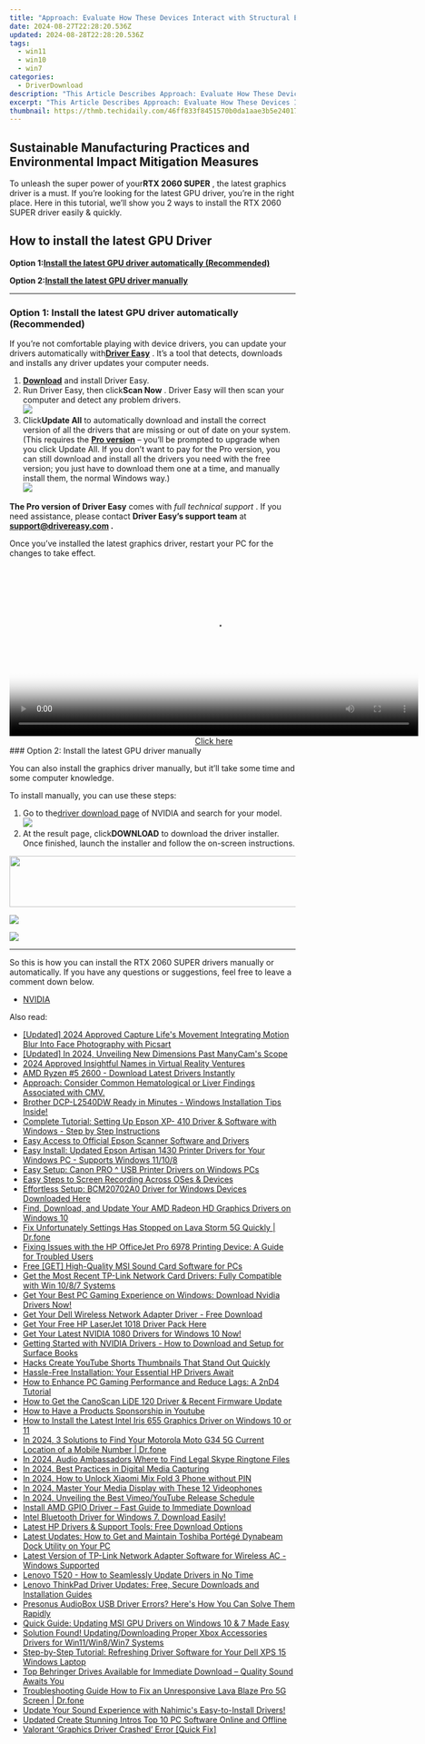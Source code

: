 ```yaml
---
title: "Approach: Evaluate How These Devices Interact with Structural Elements During an Earthquake."
date: 2024-08-27T22:28:20.536Z
updated: 2024-08-28T22:28:20.536Z
tags:
  - win11
  - win10
  - win7
categories:
  - DriverDownload
description: "This Article Describes Approach: Evaluate How These Devices Interact with Structural Elements During an Earthquake."
excerpt: "This Article Describes Approach: Evaluate How These Devices Interact with Structural Elements During an Earthquake."
thumbnail: https://thmb.techidaily.com/46ff833f8451570b0da1aae3b5e240178f5309a157b985bbd215b7fa3c985379.jpg
---
```


## Sustainable Manufacturing Practices and Environmental Impact Mitigation Measures

To unleash the super power of your**RTX 2060 SUPER** , the latest graphics driver is a must. If you’re looking for the latest GPU driver, you’re in the right place. Here in this tutorial, we’ll show you 2 ways to install the RTX 2060 SUPER driver easily & quickly.

## How to install the latest GPU Driver

 **Option 1:[Install the latest GPU driver automatically (Recommended)](https://www.drivereasy.com/knowledge/rtx-2060-super-drivers-download-update-for-windows-10/#option1)**

 **Option 2:[Install the latest GPU driver manually](https://tools.techidaily.com/drivereasy/download/)**

---

### Option 1: Install the latest GPU driver automatically (Recommended)

 If you’re not comfortable playing with device drivers, you can update your drivers automatically with[**Driver Easy**](https://tools.techidaily.com/drivereasy/download/) . It’s a tool that detects, downloads and installs any driver updates your computer needs.

1. **[Download](https://tools.techidaily.com/drivereasy/download/)**  and install Driver Easy.
2. Run Driver Easy, then click**Scan Now** . Driver Easy will then scan your computer and detect any problem drivers.  
![](https://images.drivereasy.com/wp-content/uploads/2020/11/Scan-now-1.jpg)
3. Click**Update All** to automatically download and install the correct version of all the drivers that are missing or out of date on your system.  
 (This requires the **[Pro version](https://tools.techidaily.com/drivereasy/download/)**  – you’ll be prompted to upgrade when you click Update All. If you don’t want to pay for the Pro version, you can still download and install all the drivers you need with the free version; you just have to download them one at a time, and manually install them, the normal Windows way.)  
![](https://images.drivereasy.com/wp-content/uploads/2021/04/de-2060-super-update.jpg)

**The Pro version of Driver Easy** comes with _full technical support_ . If you need assistance, please contact **Driver Easy’s support team** at **[support@drivereasy.com](https://tools.techidaily.com/drivereasy/download/) .**

 Once you’ve installed the latest graphics driver, restart your PC for the changes to take effect.

<!-- affiliate ads begin -->
<span id="1993650">
					<video width="720" height="300" style="cursor:pointer"
           poster="//a.impactradius-go.com/display-clicktoplayimage/1993650.jpeg"
           onclick="if(!this.playClicked){this.play();this.setAttribute('controls',true);this.playClicked=true;}">
	   <source src="//a.impactradius-go.com/display-ad/22993-1993650">
	   <img src="//a.impactradius-go.com/display-clicktoplayimage/1993650.jpeg" style="border: none; height: 100%; width: 100%; object-fit: contain">
	</video>
	<div style="width:720px;text-align:center"><a href="javascript:window.open(decodeURIComponent('https%3A%2F%2Fhomestyler.sjv.io%2Fc%2F5597632%2F1993650%2F22993'), '_blank');void(0);">Click here</a></div>
</span>
<img height="0" width="0" src="https://imp.pxf.io/i/5597632/1993650/22993" style="position:absolute;visibility:hidden;" border="0" />
<!-- affiliate ads end -->
### Option 2: Install the latest GPU driver manually

 You can also install the graphics driver manually, but it’ll take some time and some computer knowledge.

To install manually, you can use these steps:

1. Go to the[driver download page](https://tools.techidaily.com/drivereasy/download/) of NVIDIA and search for your model.  
![](https://images.drivereasy.com/wp-content/uploads/2021/04/2060-super-manually-1.jpg)
2. At the result page, click**DOWNLOAD** to download the driver installer. Once finished, launch the installer and follow the on-screen instructions.  
<!-- affiliate ads begin -->
<a href="https://united.elfm.net/c/5597632/517826/4704" target="_top" id="517826"><img src="//a.impactradius-go.com/display-ad/4704-517826" border="0" alt="" width="728" height="90"/></a><img height="0" width="0" src="https://united.elfm.net/i/5597632/517826/4704" style="position:absolute;visibility:hidden;" border="0" />
<!-- affiliate ads end -->
![](https://images.drivereasy.com/wp-content/uploads/2021/04/2060-super-manually-2.jpg)

<!-- affiliate ads begin -->
<a href="https://secure.2checkout.com/order/checkout.php?PRODS=3851691&QTY=1&AFFILIATE=108875&CART=1"><img src="http://www.aiseesoft.com/avangate/30p/banner.jpg" border="0"></a>
<!-- affiliate ads end -->
---

 So this is how you can install the RTX 2060 SUPER drivers manually or automatically. If you have any questions or suggestions, feel free to leave a comment down below.

* [NVIDIA](https://tools.techidaily.com/drivereasy/download/)

<ins class="adsbygoogle"
     style="display:block"
     data-ad-format="autorelaxed"
     data-ad-client="ca-pub-7571918770474297"
     data-ad-slot="1223367746"></ins>



<ins class="adsbygoogle"
     style="display:block"
     data-ad-client="ca-pub-7571918770474297"
     data-ad-slot="8358498916"
     data-ad-format="auto"
     data-full-width-responsive="true"></ins>

<span class="atpl-alsoreadstyle">Also read:</span>
<div><ul>
<li><a href="https://vp-tips.techidaily.com/updated-2024-approved-capture-lifes-movement-integrating-motion-blur-into-face-photography-with-picsart/"><u>[Updated] 2024 Approved  Capture Life's Movement  Integrating Motion Blur Into Face Photography with Picsart</u></a></li>
<li><a href="https://screen-activity-recording.techidaily.com/updated-in-2024-unveiling-new-dimensions-past-manycams-scope/"><u>[Updated] In 2024, Unveiling New Dimensions Past ManyCam's Scope</u></a></li>
<li><a href="https://fox-links.techidaily.com/2024-approved-insightful-names-in-virtual-reality-ventures/"><u>2024 Approved  Insightful Names in Virtual Reality Ventures</u></a></li>
<li><a href="https://driver-download.techidaily.com/amd-ryzen-5-2600-download-latest-drivers-instantly/"><u>AMD Ryzen #5 2600 - Download Latest Drivers Instantly</u></a></li>
<li><a href="https://driver-download.techidaily.com/approach-consider-common-hematological-or-liver-findings-associated-with-cmv/"><u>Approach: Consider Common Hematological or Liver Findings Associated with CMV.</u></a></li>
<li><a href="https://driver-download.techidaily.com/brother-dcp-l2540dw-ready-in-minutes-windows-installation-tips-inside/"><u>Brother DCP-L2540DW Ready in Minutes - Windows Installation Tips Inside!</u></a></li>
<li><a href="https://driver-download.techidaily.com/complete-tutorial-setting-up-epson-xp-410-driver-and-software-with-windows-step-by-step-instructions/"><u>Complete Tutorial: Setting Up Epson XP- 410 Driver & Software with Windows - Step by Step Instructions</u></a></li>
<li><a href="https://driver-download.techidaily.com/easy-access-to-official-epson-scanner-software-and-drivers/"><u>Easy Access to Official Epson Scanner Software and Drivers</u></a></li>
<li><a href="https://driver-download.techidaily.com/easy-install-updated-epson-artisan-1430-printer-drivers-for-your-windows-pc-supports-windows-11108/"><u>Easy Install: Updated Epson Artisan 1430 Printer Drivers for Your Windows PC - Supports Windows 11/10/8</u></a></li>
<li><a href="https://driver-download.techidaily.com/easy-setup-canon-pro-usb-printer-drivers-on-windows-pcs/"><u>Easy Setup: Canon PRO ^ USB Printer Drivers on Windows PCs</u></a></li>
<li><a href="https://screen-recording.techidaily.com/easy-steps-to-screen-recording-across-oses-and-devices/"><u>Easy Steps to Screen Recording Across OSes & Devices</u></a></li>
<li><a href="https://driver-download.techidaily.com/effortless-setup-bcm20702a0-driver-for-windows-devices-downloaded-here/"><u>Effortless Setup: BCM20702A0 Driver for Windows Devices Downloaded Here</u></a></li>
<li><a href="https://driver-download.techidaily.com/find-download-and-update-your-amd-radeon-hd-graphics-drivers-on-windows-10/"><u>Find, Download, and Update Your AMD Radeon HD Graphics Drivers on Windows 10</u></a></li>
<li><a href="https://howto.techidaily.com/fix-unfortunately-settings-has-stopped-on-lava-storm-5g-quickly-drfone-by-drfone-fix-android-problems-fix-android-problems/"><u>Fix Unfortunately Settings Has Stopped on Lava Storm 5G Quickly | Dr.fone</u></a></li>
<li><a href="https://driver-download.techidaily.com/fixing-issues-with-the-hp-officejet-pro-6978-printing-device-a-guide-for-troubled-users/"><u>Fixing Issues with the HP OfficeJet Pro 6978 Printing Device: A Guide for Troubled Users</u></a></li>
<li><a href="https://driver-download.techidaily.com/free-get-high-quality-msi-sound-card-software-for-pcs/"><u>Free [GET] High-Quality MSI Sound Card Software for PCs</u></a></li>
<li><a href="https://driver-download.techidaily.com/get-the-most-recent-tp-link-network-card-drivers-fully-compatible-with-win-1087-systems/"><u>Get the Most Recent TP-Link Network Card Drivers: Fully Compatible with Win 10/8/7 Systems</u></a></li>
<li><a href="https://driver-download.techidaily.com/get-your-best-pc-gaming-experience-on-windows-download-nvidia-drivers-now/"><u>Get Your Best PC Gaming Experience on Windows: Download Nvidia Drivers Now!</u></a></li>
<li><a href="https://driver-download.techidaily.com/get-your-dell-wireless-network-adapter-driver-free-download/"><u>Get Your Dell Wireless Network Adapter Driver - Free Download</u></a></li>
<li><a href="https://driver-download.techidaily.com/get-your-free-hp-laserjet-1018-driver-pack-here/"><u>Get Your Free HP LaserJet 1018 Driver Pack Here</u></a></li>
<li><a href="https://driver-download.techidaily.com/get-your-latest-nvidia-1080-drivers-for-windows-10-now/"><u>Get Your Latest NVIDIA 1080 Drivers for Windows 10 Now!</u></a></li>
<li><a href="https://driver-download.techidaily.com/getting-started-with-nvidia-drivers-how-to-download-and-setup-for-surface-books/"><u>Getting Started with NVIDIA Drivers - How to Download and Setup for Surface Books</u></a></li>
<li><a href="https://youtube-clips.techidaily.com/hacks-create-youtube-shorts-thumbnails-that-stand-out-quickly/"><u>Hacks  Create YouTube Shorts Thumbnails That Stand Out Quickly</u></a></li>
<li><a href="https://driver-download.techidaily.com/hassle-free-installation-your-essential-hp-drivers-await/"><u>Hassle-Free Installation: Your Essential HP Drivers Await</u></a></li>
<li><a href="https://ai-video-translation.techidaily.com/how-to-enhance-pc-gaming-performance-and-reduce-lags-a-2nd4-tutorial/"><u>How to Enhance PC Gaming Performance and Reduce Lags: A 2nD4 Tutorial</u></a></li>
<li><a href="https://driver-download.techidaily.com/how-to-get-the-canoscan-lide-120-driver-and-recent-firmware-update/"><u>How to Get the CanoScan LiDE 120 Driver & Recent Firmware Update</u></a></li>
<li><a href="https://extra-hints.techidaily.com/how-to-have-a-products-sponsorship-in-youtube/"><u>How to Have a Products Sponsorship in Youtube</u></a></li>
<li><a href="https://driver-download.techidaily.com/how-to-install-the-latest-intel-iris-655-graphics-driver-on-windows-10-or-11/"><u>How to Install the Latest Intel Iris 655 Graphics Driver on Windows 10 or 11</u></a></li>
<li><a href="https://android-location-track.techidaily.com/in-2024-3-solutions-to-find-your-motorola-moto-g34-5g-current-location-of-a-mobile-number-drfone-by-drfone-virtual-android/"><u>In 2024, 3 Solutions to Find Your Motorola Moto G34 5G Current Location of a Mobile Number | Dr.fone</u></a></li>
<li><a href="https://extra-information.techidaily.com/in-2024-audio-ambassadors-where-to-find-legal-skype-ringtone-files/"><u>In 2024, Audio Ambassadors  Where to Find Legal Skype Ringtone Files</u></a></li>
<li><a href="https://remote-screen-capture.techidaily.com/in-2024-best-practices-in-digital-media-capturing/"><u>In 2024, Best Practices in Digital Media Capturing</u></a></li>
<li><a href="https://unlock-android.techidaily.com/in-2024-how-to-unlock-xiaomi-mix-fold-3-phone-without-pin-by-drfone-android/"><u>In 2024, How to Unlock Xiaomi Mix Fold 3 Phone without PIN</u></a></li>
<li><a href="https://extra-guidance.techidaily.com/in-2024-master-your-media-display-with-these-12-videophones/"><u>In 2024, Master Your Media Display with These 12 Videophones</u></a></li>
<li><a href="https://youtube-data.techidaily.com/24-unveiling-the-best-vimeoyoutube-release-schedule/"><u>In 2024, Unveiling the Best Vimeo/YouTube Release Schedule</u></a></li>
<li><a href="https://driver-download.techidaily.com/install-amd-gpio-driver-fast-guide-to-immediate-download/"><u>Install AMD GPIO Driver – Fast Guide to Immediate Download</u></a></li>
<li><a href="https://driver-download.techidaily.com/1722958992061-intel-bluetooth-driver-for-windows-7-download-easily/"><u>Intel Bluetooth Driver for Windows 7. Download Easily!</u></a></li>
<li><a href="https://driver-download.techidaily.com/latest-hp-drivers-and-support-tools-free-download-options/"><u>Latest HP Drivers & Support Tools: Free Download Options</u></a></li>
<li><a href="https://driver-download.techidaily.com/latest-updates-how-to-get-and-maintain-toshiba-portege-dynabeam-dock-utility-on-your-pc/"><u>Latest Updates: How to Get and Maintain Toshiba Portégé Dynabeam Dock Utility on Your PC</u></a></li>
<li><a href="https://driver-download.techidaily.com/latest-version-of-tp-link-network-adapter-software-for-wireless-ac-windows-supported/"><u>Latest Version of TP-Link Network Adapter Software for Wireless AC - Windows Supported</u></a></li>
<li><a href="https://driver-download.techidaily.com/lenovo-t520-how-to-seamlessly-update-drivers-in-no-time/"><u>Lenovo T520 - How to Seamlessly Update Drivers in No Time</u></a></li>
<li><a href="https://driver-download.techidaily.com/lenovo-thinkpad-driver-updates-free-secure-downloads-and-installation-guides/"><u>Lenovo ThinkPad Driver Updates: Free, Secure Downloads and Installation Guides</u></a></li>
<li><a href="https://driver-download.techidaily.com/1722979143876-presonus-audiobox-usb-driver-errors-heres-how-you-can-solve-them-rapidly/"><u>Presonus AudioBox USB Driver Errors? Here's How You Can Solve Them Rapidly</u></a></li>
<li><a href="https://driver-download.techidaily.com/quick-guide-updating-msi-gpu-drivers-on-windows-10-and-7-made-easy/"><u>Quick Guide: Updating MSI GPU Drivers on Windows 10 & 7 Made Easy</u></a></li>
<li><a href="https://driver-download.techidaily.com/solution-found-updatingdownloading-proper-xbox-accessories-drivers-for-win11win8win7-systems/"><u>Solution Found! Updating/Downloading Proper Xbox Accessories Drivers for Win11/Win8/Win7 Systems</u></a></li>
<li><a href="https://driver-download.techidaily.com/step-by-step-tutorial-refreshing-driver-software-for-your-dell-xps-15-windows-laptop/"><u>Step-by-Step Tutorial: Refreshing Driver Software for Your Dell XPS 15 Windows Laptop</u></a></li>
<li><a href="https://driver-download.techidaily.com/top-behringer-drives-available-for-immediate-download-quality-sound-awaits-you/"><u>Top Behringer Drives Available for Immediate Download – Quality Sound Awaits You</u></a></li>
<li><a href="https://howto.techidaily.com/troubleshooting-guide-how-to-fix-an-unresponsive-lava-blaze-pro-5g-screen-drfone-by-drfone-fix-android-problems-fix-android-problems/"><u>Troubleshooting Guide How to Fix an Unresponsive Lava Blaze Pro 5G Screen | Dr.fone</u></a></li>
<li><a href="https://driver-download.techidaily.com/1722963918428-update-your-sound-experience-with-nahimics-easy-to-install-drivers/"><u>Update Your Sound Experience with Nahimic's Easy-to-Install Drivers!</u></a></li>
<li><a href="https://ai-vdieo-software.techidaily.com/updated-create-stunning-intros-top-10-pc-software-online-and-offline/"><u>Updated Create Stunning Intros Top 10 PC Software Online and Offline</u></a></li>
<li><a href="https://win-answers.techidaily.com/1722996130690-valorant-graphics-driver-crashed-error-quick-fix/"><u>Valorant ‘Graphics Driver Crashed’ Error [Quick Fix]</u></a></li>
</ul></div>
